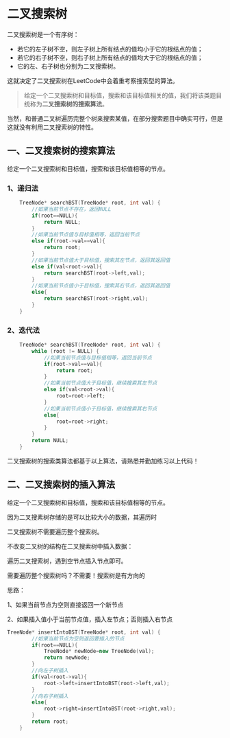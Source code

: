# 二叉搜索树

二叉搜索树是一个有序树：

- 若它的左子树不空，则左子树上所有结点的值均小于它的根结点的值；
- 若它的右子树不空，则右子树上所有结点的值均大于它的根结点的值；
- 它的左、右子树也分别为二叉搜索树。

这就决定了二叉搜索树在LeetCode中会着重考察搜索型的算法。

> 给定一个二叉搜索树和目标值，搜索和该目标值相关的值，我们将该类题目统称为**二叉搜索树的搜索算法**。

当然，和普通二叉树遍历完整个树来搜索某值，在部分搜索题目中确实可行，但是这就没有利用二叉搜索树的特性。

## 一、二叉搜索树的搜索算法

给定一个二叉搜索树和目标值，搜索和该目标值相等的节点。

### 1、递归法

```c++
	TreeNode* searchBST(TreeNode* root, int val) {
        //如果当前节点不存在，返回NULL
        if(root==NULL){
            return NULL;
        }
        //如果当前节点值与目标值相等，返回当前节点
        else if(root->val==val){
            return root;
        }
        //如果当前节点值大于目标值，搜索其左节点，返回其返回值
        else if(val<root->val){
            return searchBST(root->left,val);
        }
        //如果当前节点值小于目标值，搜索其右节点，返回其返回值
        else{
            return searchBST(root->right,val);
        }
    }
```

### 2、迭代法

```c++
	TreeNode* searchBST(TreeNode* root, int val) {
        while (root != NULL) {
            //如果当前节点值与目标值相等，返回当前节点
            if(root->val==val){
                return root;
            }
            //如果当前节点值大于目标值，继续搜索其左节点
            else if(val<root->val){
                root=root->left;
            }
            //如果当前节点值小于目标值，继续搜索其右节点
            else{
                root=root->right;
            }
        }
        return NULL;
    }
```

二叉搜索树的搜索类算法都基于以上算法，请熟悉并勤加练习以上代码！

## 二、二叉搜索树的插入算法

给定一个二叉搜索树和目标值，搜索和该目标值相等的节点。

因为二叉搜素树存储的是可以比较大小的数据，其遍历时

二叉搜索树不需要遍历整个搜索树。

不改变二叉树的结构在二叉搜索树中插入数据：

遍历二叉搜索树，遇到空节点插入节点即可。

需要遍历整个搜索树吗？不需要！搜索树是有方向的

思路：

1、如果当前节点为空则直接返回一个新节点

2、如果插入值小于当前节点值，插入左节点；否则插入右节点

```c++
TreeNode* insertIntoBST(TreeNode* root, int val) {
        //如果当前节点为空则返回要插入的节点
        if(root==NULL){
            TreeNode* newNode=new TreeNode(val);
            return newNode;
        }
        //向左子树插入
        if(val<root->val){
            root->left=insertIntoBST(root->left,val);
        }
        //向右子树插入
        else{
            root->right=insertIntoBST(root->right,val);
        }
        return root;
    }
```

